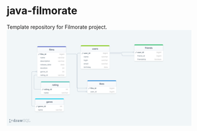 # java-filmorate
Template repository for Filmorate project.
![Схема базы данных проекта filmorate](/drawSQL-filmorate-export-2023-05-20.png)
